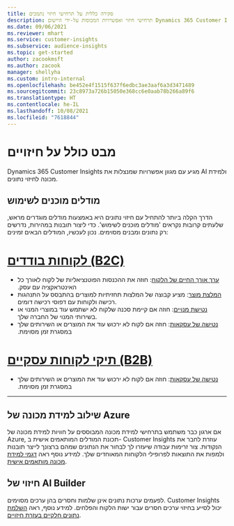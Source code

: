 ```yaml
---
title: סקירה כללית על תרחישי חיזוי נתמכים
description: תרחישי חיזוי ואפשרויות המכוסות על-ידי היישום Dynamics 365 Customer Insights.
ms.date: 09/06/2021
ms.reviewer: mhart
ms.service: customer-insights
ms.subservice: audience-insights
ms.topic: get-started
author: zacookmsft
ms.author: zacook
manager: shellyha
ms.custom: intro-internal
ms.openlocfilehash: be452e4f1515f637f6edbc3ae3aaf6a3d3471489
ms.sourcegitcommit: 23c8973a726b15050e368cc6e0aab78b266a89f6
ms.translationtype: HT
ms.contentlocale: he-IL
ms.lasthandoff: 10/08/2021
ms.locfileid: "7618844"
---
```

# <a name="predictions-overview"></a>מבט כולל על חיזויים

Dynamics 365 Customer Insights מגיע עם מגוון אפשרויות שמנצלות את AI ולמידת מכונה לחיזוי נתונים. 

## <a name="out-of-box-models"></a>מודלים מוכנים לשימוש

הדרך הקלה ביותר להתחיל עם חיזוי נתונים היא באמצעות מודלים מוגדרים מראש, שלעתים קרובות נקראים 'מודלים מוכנים לשימוש'. כדי ליצור תובנות במהירות, נדרשים רק נתונים ומבנים מסוימים. נכון לעכשיו, המודלים הבאים זמינים: 

# <a name="individual-customers-b2c"></a>[לקוחות בודדים (B2C)](#tab/b2c)

- [‏‫‏‫ערך אורך החיים של הלקוח‬](predict-customer-lifetime-value.md): חוזה את ההכנסות הפוטנציאליות של לקוח לאורך כל האינטראקציה עם עסק.
- [המלצת מוצר](predict-product-recommendation.md): מציע קבוצה של המלצות תחזיתיות למוצרים בהתבסס על התנהגות רכישה ולקוחות עם דפוסי רכישה דומים.
- [נטישת מנויים](predict-subscription-churn.md): חוזה אם קיימת סכנה שלקוח לא ישתמש עוד במוצרי המנוי או בשירותי המנוי של החברה שלך.
- [נטישה של עסקאות‬‏‫](predict-transactional-churn.md): חוזה אם לקוח לא ירכוש עוד את המוצרים או השירותים שלך במסגרת זמן מסוימת.

# <a name="business-accounts-b2b"></a>[תיקי לקוחות עסקיים (B2B)](#tab/b2b)

- [נטישה של עסקאות‬‏‫](predict-transactional-churn.md): חוזה אם לקוח לא ירכוש עוד את המוצרים או השירותים שלך במסגרת זמן מסוימת.

---


## <a name="azure-machine-learning-integration"></a>שילוב למידת מכונה של Azure

אם ארגון כבר משתמש בתרחישי למידת מכונה המבוססים על חוויות למידת מכונה של Azure, תכונת המודלים המותאמים אישית ב- Customer Insights עוזרת לחבר את הנקודות. צור זרימות עבודה שיעזרו לך לבחור את הנתונים שמהם ברצונך לייצר תובנות ולמפות את התוצאות לפרופילי הלקוחות המאוחדים שלך. למידע נוסף ראה [דגמי למידת מכונה מותאמים אישית](custom-models.md).

## <a name="ai-builder-prediction"></a>חיזוי של AI Builder

לפעמים ערכות נתונים אינן שלמות וחסרים בהן ערכים מסוימים. Customer Insights יכול לסייע בחיזוי ערכים חסרים עבור ישות הלקוח והפלחים. למידע נוסף, ראה [השלמת נתונים חלקיים בעזרת חיזויים](predictions.md).
